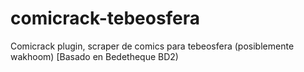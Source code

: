 # comicrack-tebeosfera
Comicrack plugin, scraper de comics para tebeosfera (posiblemente wakhoom) [Basado en Bedetheque BD2)
